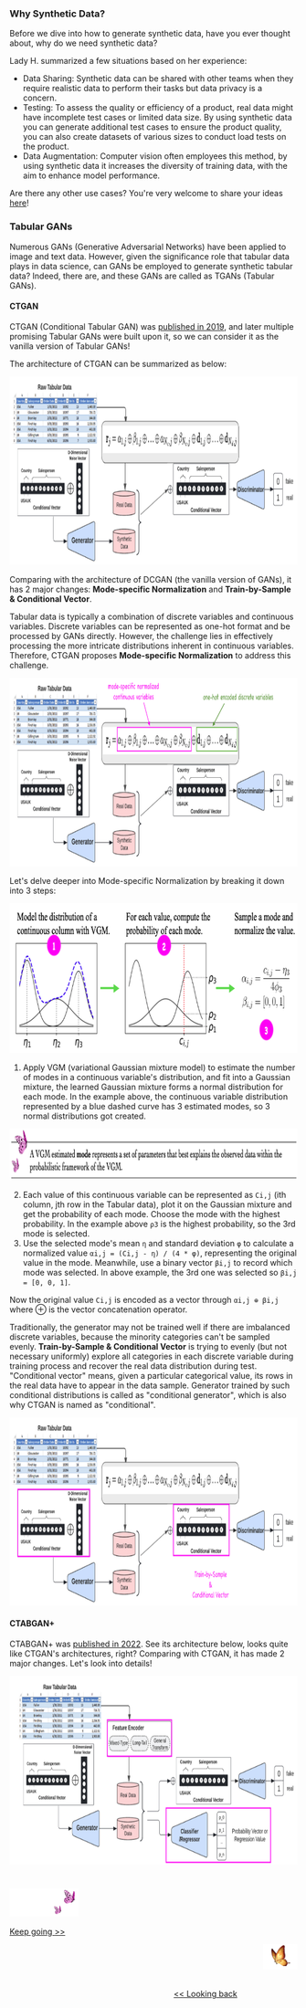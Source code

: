 ### Why Synthetic Data?

Before we dive into how to generate synthetic data, have you ever thought about, why do we need synthetic data?

Lady H. summarized a few situations based on her experience:
* Data Sharing: Synthetic data can be shared with other teams when they require realistic data to perform their tasks but data privacy is a concern.
* Testing: To assess the quality or efficiency of a product, real data might have incomplete test cases or limited data size. By using synthetic data you can generate additional test cases to ensure the product quality, you can also create datasets of various sizes to conduct load tests on the product.
* Data Augmentation: Computer vision often employees this method, by using synthetic data it increases the diversity of training data, with the aim to enhance model performance.

Are there any other use cases? You're very welcome to share your ideas [here][1]!


### Tabular GANs

Numerous GANs (Generative Adversarial Networks) have been applied to image and text data. However, given the significance role that tabular data plays in data science, can GANs be employed to generate synthetic tabular data? Indeed, there are, and these GANs are called as TGANs (Tabular GANs). 

#### CTGAN

CTGAN (Conditional Tabular GAN) was [published in 2019][2], and later multiple promising Tabular GANs were built upon it, so we can consider it as the vanilla version of Tabular GANs!

The architecture of CTGAN can be summarized as below:

<img src="https://github.com/lady-h-world/My_Garden/blob/main/images/Secret_Guest_images/ctgan_architecture.png" width="961" height="330" />

Comparing with the architecture of DCGAN (the vanilla version of GANs), it has 2 major changes: <b>Mode-specific Normalization</b> and <b>Train-by-Sample & Conditional Vector</b>.

Tabular data is typically a combination of discrete variables and continuous variables. Discrete variables can be represented as one-hot format and be processed by GANs directly. However, the challenge lies in effectively processing the more intricate distributions inherent in continuous variables. Therefore, CTGAN proposes <b>Mode-specific Normalization</b> to address this challenge.

<img src="https://github.com/lady-h-world/My_Garden/blob/main/images/Secret_Guest_images/ctgan_msn_rep.png" width="961" height="330" />

Let's delve deeper into Mode-specific Normalization by breaking it down into 3 steps:

<img src="https://github.com/lady-h-world/My_Garden/blob/main/images/Secret_Guest_images/msn.png" width="768" height="262" />

1. Apply VGM (variational Gaussian mixture model) to estimate the number of modes in a continuous variable's distribution, and fit into a Gaussian mixture, the learned Gaussian mixture forms a normal distribution for each mode. In the example above, the continuous variable distribution represented by a blue dashed curve has 3 estimated modes, so 3 normal distributions got created.

<p align="left">
<img src="https://github.com/lady-h-world/My_Garden/blob/main/images/notes/VGM_mode.png" width="880" height="90" />
</p>

2. Each value of this continuous variable can be represented as `Ci,j` (ith column, jth row in the Tabular data), plot it on the Gaussian mixture and get the probability of each mode. Choose the mode with the highest probability. In the example above `ρ3` is the highest probability, so the 3rd mode is selected.
3. Use the selected mode's mean `η` and standard deviation `φ` to calculate a normalized value `αi,j = (Ci,j - η) / (4 * φ)`, representing the original value in the mode. Meanwhile, use a binary vector `βi,j` to record which mode was selected. In above example, the 3rd one was selected so `βi,j = [0, 0, 1]`.

Now the original value `Ci,j` is encoded as a vector through `αi,j ⊕ βi,j` where ⊕ is the vector concatenation operator. 

Traditionally, the generator may not be trained well if there are imbalanced discrete variables, because the minority categories can't be sampled evenly. <b>Train-by-Sample & Conditional Vector</b> is trying to evenly (but not necessary uniformly) explore all categories in each discrete variable during training process and recover the real data distribution during test. "Conditional vector" means, given a particular categorical value, its rows in the real data have to appear in the data sample. Generator trained by such conditional distributions is called as "conditional generator", which is also why CTGAN is named as "conditional".


<img src="https://github.com/lady-h-world/My_Garden/blob/main/images/Secret_Guest_images/ctgan_cv.png" width="961" height="330" />


#### CTABGAN+

CTABGAN+ was [published in 2022][3]. See its architecture below, looks quite like CTGAN's architectures, right? Comparing with CTGAN, it has made 2 major changes. Let's look into details!

<img src="https://github.com/lady-h-world/My_Garden/blob/main/images/Secret_Guest_images/ctabgan+.png" width="961" height="330" />

#
<p align="left">
<img src="https://github.com/lady-h-world/My_Garden/blob/main/images/follow_us.png" width="120" height="50" />
</p>

[Keep going >>][4]

<p align="right">
<img src="https://github.com/lady-h-world/My_Garden/blob/main/images/going_back.png" width="60" height="44" />
</p>

&nbsp;&nbsp;&nbsp;&nbsp;&nbsp;&nbsp;&nbsp;&nbsp;&nbsp;&nbsp;&nbsp;&nbsp;&nbsp;&nbsp;&nbsp;&nbsp;&nbsp;&nbsp;&nbsp;&nbsp;&nbsp;&nbsp;&nbsp;&nbsp;&nbsp;&nbsp;&nbsp;&nbsp;&nbsp;&nbsp;&nbsp;&nbsp;&nbsp;&nbsp;&nbsp;&nbsp;&nbsp;&nbsp;&nbsp;&nbsp;&nbsp;&nbsp;&nbsp;&nbsp;&nbsp;&nbsp;&nbsp;&nbsp;&nbsp;&nbsp;&nbsp;&nbsp;&nbsp;&nbsp;&nbsp;&nbsp;&nbsp;&nbsp;&nbsp;&nbsp;&nbsp;&nbsp;&nbsp;&nbsp;&nbsp;&nbsp;&nbsp;&nbsp;&nbsp;&nbsp;&nbsp;&nbsp;&nbsp;&nbsp;&nbsp;&nbsp;&nbsp;&nbsp;&nbsp;&nbsp;&nbsp;&nbsp;&nbsp;&nbsp;&nbsp;&nbsp;&nbsp;&nbsp;&nbsp;&nbsp;&nbsp;&nbsp;&nbsp;&nbsp;&nbsp;&nbsp;&nbsp;&nbsp;&nbsp;&nbsp;&nbsp;&nbsp;&nbsp;&nbsp;&nbsp;&nbsp;&nbsp;&nbsp;&nbsp;&nbsp;&nbsp;&nbsp;&nbsp;&nbsp;&nbsp;&nbsp;&nbsp;&nbsp;&nbsp;&nbsp;&nbsp;&nbsp;&nbsp;&nbsp;&nbsp;&nbsp;&nbsp;&nbsp;&nbsp;&nbsp;&nbsp;&nbsp;&nbsp;&nbsp;&nbsp;&nbsp;&nbsp;&nbsp;&nbsp;&nbsp;&nbsp;&nbsp;&nbsp;&nbsp;&nbsp;&nbsp;&nbsp;&nbsp;&nbsp;&nbsp;&nbsp;&nbsp;&nbsp;&nbsp;&nbsp;&nbsp;&nbsp;&nbsp;&nbsp;&nbsp;&nbsp;&nbsp;&nbsp;&nbsp;&nbsp;&nbsp;&nbsp;&nbsp;&nbsp;&nbsp;&nbsp;&nbsp;&nbsp;&nbsp;&nbsp;&nbsp;&nbsp;&nbsp;&nbsp;&nbsp;&nbsp;&nbsp;&nbsp;&nbsp;&nbsp;&nbsp;&nbsp;&nbsp;&nbsp;&nbsp;&nbsp;&nbsp;&nbsp;&nbsp;&nbsp;&nbsp;&nbsp;&nbsp;&nbsp;&nbsp;&nbsp;[<< Looking back][5]


[1]:https://github.com/lady-h-world/My_Garden/discussions
[2]:https://arxiv.org/pdf/1907.00503.pdf
[3]:https://arxiv.org/pdf/2204.00401.pdf
[4]:https://github.com/lady-h-world/My_Garden/blob/main/reading_pages/Secret_Guest/tgans4.md
[5]:https://github.com/lady-h-world/My_Garden/blob/main/reading_pages/Secret_Guest/tgans2.md